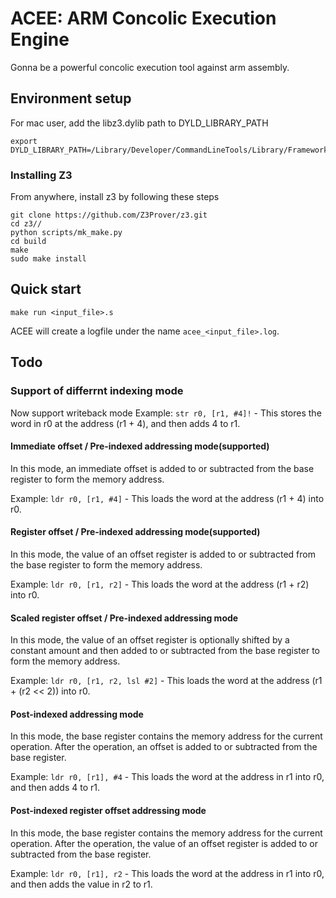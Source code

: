 # ACEE: ARM Concolic Execution Engine
Gonna be a powerful concolic execution tool against arm assembly.

## Environment setup
For mac user, add the libz3.dylib path to DYLD_LIBRARY_PATH
```
export DYLD_LIBRARY_PATH=/Library/Developer/CommandLineTools/Library/Frameworks/Python3.framework/Versions/3.9/lib:$DYLD_LIBRARY_PATH
```

### Installing Z3
From anywhere, install z3 by following these steps

```
git clone https://github.com/Z3Prover/z3.git
cd z3//
python scripts/mk_make.py
cd build
make
sudo make install
```



## Quick start
```
make run <input_file>.s
```
ACEE will create a logfile under the name `acee_<input_file>.log`.



## Todo
### Support of differrnt indexing mode  

Now support writeback mode
Example: `str r0, [r1, #4]!` - This stores the word in r0 at the address (r1 + 4), and then adds 4 to r1.

#### Immediate offset / Pre-indexed addressing mode(supported)

In this mode, an immediate offset is added to or subtracted from the base register to form the memory address.

Example: `ldr r0, [r1, #4]` - This loads the word at the address (r1 + 4) into r0.

#### Register offset / Pre-indexed addressing mode(supported)

In this mode, the value of an offset register is added to or subtracted from the base register to form the memory address.

Example: `ldr r0, [r1, r2]` - This loads the word at the address (r1 + r2) into r0.

#### Scaled register offset / Pre-indexed addressing mode

In this mode, the value of an offset register is optionally shifted by a constant amount and then added to or subtracted from the base register to form the memory address.

Example: `ldr r0, [r1, r2, lsl #2]` - This loads the word at the address (r1 + (r2 << 2)) into r0.

#### Post-indexed addressing mode

In this mode, the base register contains the memory address for the current operation. After the operation, an offset is added to or subtracted from the base register.

Example: `ldr r0, [r1], #4` - This loads the word at the address in r1 into r0, and then adds 4 to r1.

#### Post-indexed register offset addressing mode

In this mode, the base register contains the memory address for the current operation. After the operation, the value of an offset register is added to or subtracted from the base register.

Example: `ldr r0, [r1], r2` - This loads the word at the address in r1 into r0, and then adds the value in r2 to r1.